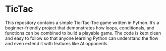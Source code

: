 # TicTac
This repository contains a simple Tic-Tac-Toe game written in Python. It’s a beginner-friendly project that demonstrates how loops, conditionals, and functions can be combined to build a playable game. The code is kept clean and easy to follow so that anyone learning Python can understand the flow and even extend it with features like AI opponents.
